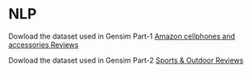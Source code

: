 # NLP

Dowload the dataset used in Gensim Part-1 [Amazon cellphones and accessories Reviews](http://snap.stanford.edu/data/amazon/productGraph/categoryFiles/reviews_Cell_Phones_and_Accessories_5.json.gz)

Dowload the dataset used in Gensim Part-2 [Sports & Outdoor Reviews](http://snap.stanford.edu/data/amazon/productGraph/categoryFiles/reviews_Sports_and_Outdoors_5.json.gz)